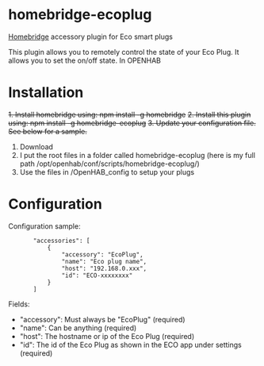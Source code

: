 # homebridge-ecoplug
[Homebridge](https://github.com/nfarina/homebridge) accessory plugin for Eco smart plugs

This plugin allows you to remotely control the state of your Eco Plug.  It allows you to set the on/off state. In OPENHAB

# Installation

~~1. Install homebridge using: npm install -g homebridge~~
~~2. Install this plugin using: npm install -g homebridge-ecoplug~~
~~3. Update your configuration file. See below for a sample.~~

1. Download
2. I put the root files in a folder called homebridge-ecoplug (here is my full path /opt/openhab/conf/scripts/homebridge-ecoplug/) 
3. Use the files in /OpenHAB_config to setup your plugs

# Configuration

Configuration sample:

 ```
        "accessories": [
            {
                "accessory": "EcoPlug",
                "name": "Eco plug name",
                "host": "192.168.0.xxx",
                "id": "ECO-xxxxxxxx"
            }
        ]
```

Fields:

* "accessory": Must always be "EcoPlug" (required)
* "name": Can be anything (required)
* "host": The hostname or ip of the Eco Plug (required)
* "id": The id of the Eco Plug as shown in the ECO app under settings (required)
